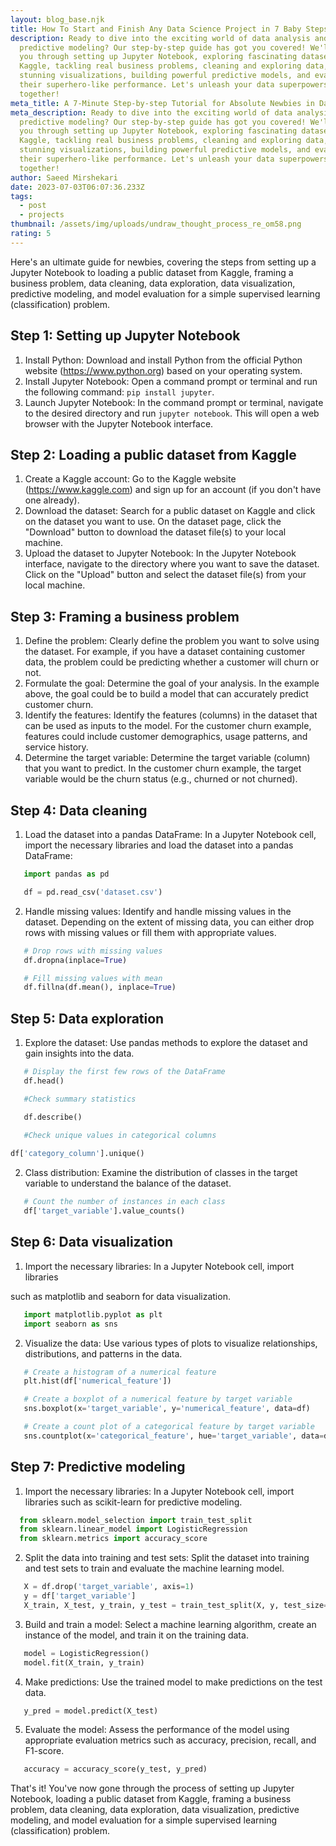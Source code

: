 ```yaml
---
layout: blog_base.njk
title: How To Start and Finish Any Data Science Project in 7 Baby Steps
description: Ready to dive into the exciting world of data analysis and
  predictive modeling? Our step-by-step guide has got you covered! We'll walk
  you through setting up Jupyter Notebook, exploring fascinating datasets on
  Kaggle, tackling real business problems, cleaning and exploring data, creating
  stunning visualizations, building powerful predictive models, and evaluating
  their superhero-like performance. Let's unleash your data superpowers
  together!
meta_title: A 7-Minute Step-by-step Tutorial for Absolute Newbies in Data Science
meta_description: Ready to dive into the exciting world of data analysis and
  predictive modeling? Our step-by-step guide has got you covered! We'll walk
  you through setting up Jupyter Notebook, exploring fascinating datasets on
  Kaggle, tackling real business problems, cleaning and exploring data, creating
  stunning visualizations, building powerful predictive models, and evaluating
  their superhero-like performance. Let's unleash your data superpowers
  together!
author: Saeed Mirshekari
date: 2023-07-03T06:07:36.233Z
tags:
  - post
  - projects
thumbnail: /assets/img/uploads/undraw_thought_process_re_om58.png
rating: 5
---
```



Here's an ultimate guide for newbies, covering the steps from setting up a Jupyter Notebook to loading a public dataset from Kaggle, framing a business problem, data cleaning, data exploration, data visualization, predictive modeling, and model evaluation for a simple supervised learning (classification) problem.


<h2>Step 1: Setting up Jupyter Notebook</h2>

1. Install Python: Download and install Python from the official Python website (https://www.python.org) based on your operating system.
2. Install Jupyter Notebook: Open a command prompt or terminal and run the following command: `pip install jupyter`.
3. Launch Jupyter Notebook: In the command prompt or terminal, navigate to the desired directory and run `jupyter notebook`. This will open a web browser with the Jupyter Notebook interface.


<h2>Step 2: Loading a public dataset from Kaggle</h2>

1. Create a Kaggle account: Go to the Kaggle website (https://www.kaggle.com) and sign up for an account (if you don't have one already).
2. Download the dataset: Search for a public dataset on Kaggle and click on the dataset you want to use. On the dataset page, click the "Download" button to download the dataset file(s) to your local machine.
3. Upload the dataset to Jupyter Notebook: In the Jupyter Notebook interface, navigate to the directory where you want to save the dataset. Click on the "Upload" button and select the dataset file(s) from your local machine.


<h2>Step 3: Framing a business problem</h2>

1. Define the problem: Clearly define the problem you want to solve using the dataset. For example, if you have a dataset containing customer data, the problem could be predicting whether a customer will churn or not.
2. Formulate the goal: Determine the goal of your analysis. In the example above, the goal could be to build a model that can accurately predict customer churn.
3. Identify the features: Identify the features (columns) in the dataset that can be used as inputs to the model. For the customer churn example, features could include customer demographics, usage patterns, and service history.
4. Determine the target variable: Determine the target variable (column) that you want to predict. In the customer churn example, the target variable would be the churn status (e.g., churned or not churned).


<script async data-uid="a8b0144480" src="https://olabs.ck.page/a8b0144480/index.js"></script>

<h2>Step 4: Data cleaning</h2>

1. Load the dataset into a pandas DataFrame: In a Jupyter Notebook cell, import the necessary libraries and load the dataset into a pandas DataFrame:
   
```python
   import pandas as pd

   df = pd.read_csv('dataset.csv')
   ```

2. Handle missing values: Identify and handle missing values in the dataset. Depending on the extent of missing data, you can either drop rows with missing values or fill them with appropriate values.
   
```python
   # Drop rows with missing values
   df.dropna(inplace=True)

   # Fill missing values with mean
   df.fillna(df.mean(), inplace=True)
   ```


<h2>Step 5: Data exploration</h2>

1. Explore the dataset: Use pandas methods to explore the dataset and gain insights into the data.
   
```python
   # Display the first few rows of the DataFrame
   df.head()

   #Check summary statistics

   df.describe()

   #Check unique values in categorical columns
   
df['category_column'].unique()
   ```

2. Class distribution: Examine the distribution of classes in the target variable to understand the balance of the dataset.
   
```python
   # Count the number of instances in each class
   df['target_variable'].value_counts()
   ```


<h2>Step 6: Data visualization</h2>

1. Import the necessary libraries: In a Jupyter Notebook cell, import libraries

 such as matplotlib and seaborn for data visualization.

   
```python
   import matplotlib.pyplot as plt
   import seaborn as sns
   ```

2. Visualize the data: Use various types of plots to visualize relationships, distributions, and patterns in the data.
   
```python
   # Create a histogram of a numerical feature
   plt.hist(df['numerical_feature'])

   # Create a boxplot of a numerical feature by target variable
   sns.boxplot(x='target_variable', y='numerical_feature', data=df)

   # Create a count plot of a categorical feature by target variable
   sns.countplot(x='categorical_feature', hue='target_variable', data=df)
   ```



<h2>Step 7: Predictive modeling</h2>

1. Import the necessary libraries: In a Jupyter Notebook cell, import libraries such as scikit-learn for predictive modeling.
  
 ```python
   from sklearn.model_selection import train_test_split
   from sklearn.linear_model import LogisticRegression
   from sklearn.metrics import accuracy_score
   ```

2. Split the data into training and test sets: Split the dataset into training and test sets to train and evaluate the machine learning model.
   
```python
   X = df.drop('target_variable', axis=1)
   y = df['target_variable']
   X_train, X_test, y_train, y_test = train_test_split(X, y, test_size=0.2, random_state=42)
   ```

3. Build and train a model: Select a machine learning algorithm, create an instance of the model, and train it on the training data.
   
```python
   model = LogisticRegression()
   model.fit(X_train, y_train)
   ```

4. Make predictions: Use the trained model to make predictions on the test data.

   
```python
   y_pred = model.predict(X_test)
   ```
5. Evaluate the model: Assess the performance of the model using appropriate evaluation metrics such as accuracy, precision, recall, and F1-score.

   
```python
   accuracy = accuracy_score(y_test, y_pred)
   ```
   
That's it! You've now gone through the process of setting up Jupyter Notebook, loading a public dataset from Kaggle, framing a business problem, data cleaning, data exploration, data visualization, predictive modeling, and model evaluation for a simple supervised learning (classification) problem.